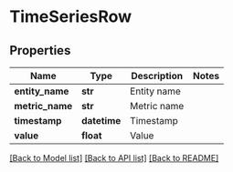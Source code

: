 # TimeSeriesRow

## Properties
Name | Type | Description | Notes
------------ | ------------- | ------------- | -------------
**entity_name** | **str** | Entity name | 
**metric_name** | **str** | Metric name | 
**timestamp** | **datetime** | Timestamp | 
**value** | **float** | Value | 

[[Back to Model list]](../README.md#documentation-for-models) [[Back to API list]](../README.md#documentation-for-api-endpoints) [[Back to README]](../README.md)


